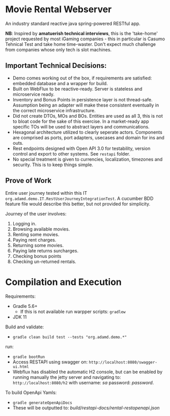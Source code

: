# Movie Rental Webserver

An industry standard reactive java spring-powered RESTful app.

**NB**: Inspired by **amatuerish technical interviews**, this is the 'take-home' project requested by most iGaming companies - this in particular is Casumo Tehnical Test and take home time-waster. Don't expect much challenge from companies whose only tech is slot machines.

## Important Technical Decisions:

* Demo comes working out of the box, if requirements are satisfied: embedded database and a wrapper for build.
* Built on WebFlux to be reactive-ready. Server is stateless and microservice ready.
* Inventory and Bonus Points in persistence layer is not thread-safe. Assumption being an adapter will
make these consistent eventually in the correct microservice infrastructure.
* Did not create DTOs, MOs and BOs. Entities are used as all 3, this is not to bloat code for the sake of this 
exercise. In a market-ready app specific TOs will be used to abstract layers and communications.
* Hexagonal architecture utilized to clearly seperate actors. Components are comprised as ports, port adapters, usecases and 
domain for ins and outs.
* Rest endpoints designed with Open API 3.0 for testability, version control and export to other systems. See `restapi` folder.
* No special treatment is given to currencies, localization, timezones and security. This is to keep things simple.
   
## Prove of Work

Entire user journey tested within this IT `org.adamd.demo.IT.RestUserJourneyIntegrationTest`. A cucumber BDD feature
file would describe this better, but not provided for simplicity.

Journey of the user involves:
1. Logging in.
2. Browsing available movies.
3. Renting some movies.
4. Paying rent charges.
5. Returning some movies.
6. Paying late returns surcharges.
7. Checking bonus points
8. Checking un-returned rentals.

# Compilation and Execution

Requirements:
* Gradle 5.6+
  * If this is not available run warpper scripts: `gradlew`
* JDK 11

Build and validate:
* `gradle clean build test --tests "org.adamd.demo.*" `

run:
* `gradle bootRun`
* Access RESTAPI using swagger on: `http://localhost:8080/swagger-ui.html`
* Webflux has disabled the automatic H2 console, but can be enabled by running manually the jetty server
and navigating to: `http://localhost:8080/h2` with username: _sa_ password: _password_. 

To build OpenApi Yamls:
* `gradle generateOpenApiDocs`
* These will be outputted to: _build/restapi-docs/rental-restopenapi.json_
